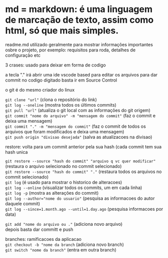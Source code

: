 <h1>md = markdown: é uma linguagem de marcação de texto, assim como html, só que mais simples.</h1>
readme.md utilizado geralmente para mostrar informações importantes osbre o projeto, por exemplo: requisitos para roda, detalhes de configuração etc

3 crases: usado para deixar em forma de codigo

a tecla "." irá abrir uma ide vscode based para editar os arquivos
para dar commit no codigo digitado basta ir em Source Control

o git é do mesmo criador do linux

```git clone "url"``` (clona o repositório do link)<br>
```git log --oneline``` (mostra todos os últimos commits)<br>
```git pull "url"``` (atualiza o git local com as informações do git origem)<br>
```git commit "nome do arquivo" -m "mensagem do commit"``` (faz o commit e deixa uma mensagem)<br>
```git commit "." -m "mensagem do commit"``` (faz o commit de todos os arquivos que foram modificados e deixa uma mensagem)<br>
```git push origin "divisao desejada"``` (salva as atualizacoes na divisao)<br>


restore: volta para um commit anterior pela sua hash (cada commit tem sua hash unica<br>

```git restore --source "hash do commit" "arquivo q vc quer modificar"``` (restaura o arquivo selecionado no commit selecionado)<br>
```git restore --source "hash do commit" "."``` (restaura todos os arquivos no commit selecionado)<br>
```git log``` (é usado para mostrar o historico de alteracoes)<br>
```git log --online``` (visualizar todos os commits, um em cada linha)<br>
```git log -p``` (mostra as alterações do commit)<br>
```git log --author="nome do usuario"``` (pesquisa as informacoes do autor daquele commit)<br>
```git log --since=1.month.ago --until=1.day.ago``` (pesquisa informacoes por data)<br>


```git add "nome do arquivo ou ."``` (adiciona novo arquivo)<br>
depois basta dar committ e push

branches: ramificacoes da aplicacao<br>
```git checkout -b "nome da branch``` (adiciona novo branch)<br>
```git switch "nome da branch"``` (entra em outra branch)<br>

